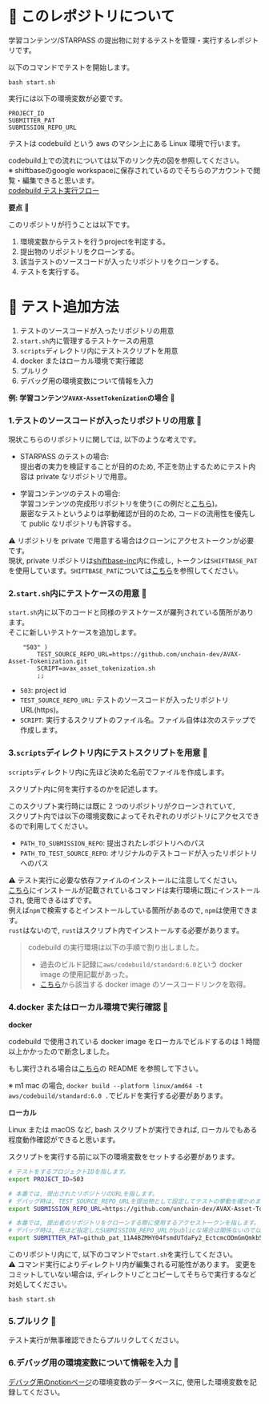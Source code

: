 # 📓 このレポジトリについて

学習コンテンツ/STARPASS の提出物に対するテストを管理・実行するレポジトリです。

以下のコマンドでテストを開始します。

```
bash start.sh
```

実行には以下の環境変数が必要です。

```
PROJECT_ID
SUBMITTER_PAT
SUBMISSION_REPO_URL
```

テストは codebuild という aws のマシン上にある Linux 環境で行います。  

codebuild上での流れについては以下のリンク先の図を参照してください。  
※ shiftbaseのgoogle workspaceに保存されているのでそちらのアカウントで閲覧・編集できると思います。  
[codebuild テスト実行フロー](https://app.diagrams.net/#G16k64Y8UUGiJgKQyOhEQ5q4LxUckUa79r)

**要点** 💁

このリポジトリが行うことは以下です。

1. 環境変数からテストを行うprojectを判定する。
1. 提出物のリポジトリをクローンする。
2. 該当テストのソースコードが入ったリポジトリをクローンする。
3. テストを実行する。

# 📓 テスト追加方法

1. テストのソースコードが入ったリポジトリの用意
2. `start.sh`内に管理するテストケースの用意
3. `scripts`ディレクトリ内にテストスクリプトを用意
4. docker またはローカル環境で実行確認
5. プルリク
6. デバッグ用の環境変数について情報を入力

**例: 学習コンテンツ`AVAX-AssetTokenization`の場合** 💁

### 1.テストのソースコードが入ったリポジトリの用意 🦎

現状こちらのリポジトリに関しては, 以下のような考えです。

- STARPASS のテストの場合:  
  提出者の実力を検証することが目的のため, 不正を防止するためにテスト内容は private なリポジトリで用意。

- 学習コンテンツのテストの場合:  
  学習コンテンツの完成形リポジトリを使う(この例だと[こちら](https://github.com/unchain-dev/AVAX-Asset-Tokenization.git))。  
  厳密なテストというよりは挙動確認が目的のため, コードの流用性を優先して public なリポジトリも許容する。

⚠️ リポジトリを private で用意する場合はクローンにアクセストークンが必要です。  
現状, private リポジトリは[shiftbase-inc](https://github.com/shiftbase-inc)内に作成し, トークンは`SHIFTBASE_PAT`を使用しています。`SHIFTBASE_PAT`については[こちら](https://www.notion.so/unchain-shiftbase/Codebuild-b8e75ddfc3924deb8f2092014addb133)を参照してください。

### 2.`start.sh`内にテストケースの用意 🦎

`start.sh`内に以下のコードと同様のテストケースが羅列されている箇所があります。  
そこに新しいテストケースを追加します。

```
    "503" )
        TEST_SOURCE_REPO_URL=https://github.com/unchain-dev/AVAX-Asset-Tokenization.git
        SCRIPT=avax_asset_tokenization.sh
        ;;
```

- `503`: project id
- `TEST_SOURCE_REPO_URL`: テストのソースコードが入ったリポジトリ URL(https)。
- `SCRIPT`: 実行するスクリプトのファイル名。ファイル自体は次のステップで作成します。

### 3.`scripts`ディレクトリ内にテストスクリプトを用意 🦎

`scripts`ディレクトリ内に先ほど決めた名前でファイルを作成します。

スクリプト内に何を実行するのかを記述します。

このスクリプト実行時には既に 2 つのリポジトリがクローンされていて,  
スクリプト内では以下の環境変数によってそれぞれのリポジトリにアクセスできるので利用してください。

- `PATH_TO_SUBMISSION_REPO`: 提出されたレポジトリへのパス
- `PATH_TO_TEST_SOURCE_REPO`: オリジナルのテストコードが入ったリポジトリへのパス

⚠️ テスト実行に必要な依存ファイルのインストールに注意してください。  
[こちら](https://github.com/aws/aws-codebuild-docker-images/blob/master/ubuntu/standard/6.0/Dockerfile)にインストールが記載されているコマンドは実行環境に既にインストールされ, 使用できるはずです。  
例えば`npm`で検索するとインストールしている箇所があるので, `npm`は使用できます。  
`rust`はないので, `rust`はスクリプト内でインストールする必要があります。

> codebuild の実行環境は以下の手順で割り出しました。
>
> - 過去のビルド記録に`aws/codebuild/standard:6.0`という docker image の使用記載があった。
> - [こちら](https://docs.aws.amazon.com/ja_jp/codebuild/latest/userguide/build-env-ref-available.html)から該当する docker image のソースコードリンクを取得。

### 4.docker またはローカル環境で実行確認 🦎

**docker**

codebuild で使用されている docker image をローカルでビルドするのは 1 時間以上かかったので断念しました。

もし実行される場合は[こちら](https://github.com/aws/aws-codebuild-docker-images/tree/master/ubuntu/standard/6.0)の README を参照して下さい。

※ m1 mac の場合, `docker build --platform linux/amd64 -t aws/codebuild/standard:6.0 .`でビルドを実行する必要があります。

**ローカル**

Linux または macOS など, bash スクリプトが実行できれば, ローカルでもある程度動作確認ができると思います。

スクリプトを実行する前に以下の環境変数をセットする必要があります。

```bash
# テストをするプロジェクトIDを指します。
export PROJECT_ID=503

# 本番では, 提出されたリポジトリのURLを指します。
# デバッグ時は, TEST_SOURCE_REPO_URLを提出物として設定してテストの挙動を確かめます。
export SUBMISSION_REPO_URL=https://github.com/unchain-dev/AVAX-Asset-Tokenization.git

# 本番では, 提出者のリポジトリをクローンする際に使用するアクセストークンを指します。
# デバッグ時は, 先ほど指定したSUBMISSION_REPO_URLがpublicな場合は関係ないので以下のトークン（dummy）をそのまま設定してください。privateの場合は適切なアクセストークンを設定してください。
export SUBMITTER_PAT=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
```

このリポジトリ内にて, 以下のコマンドで`start.sh`を実行してください。  
⚠️ コマンド実行によりディレクトリ内が編集される可能性があります。 変更をコミットしていない場合は, ディレクトリごとコピーしてそちらで実行するなど対処してください。

```
bash start.sh
```

### 5.プルリク 🦎

テスト実行が無事確認できたらプルリクしてください。

### 6.デバッグ用の環境変数について情報を入力 🦎

[デバッグ用のnotionページ](https://www.notion.so/unchain-shiftbase/CodeBuild-ab5f132c81aa40ac992da60a1e4edcf4)の環境変数のデータベースに, 使用した環境変数を記録してください。